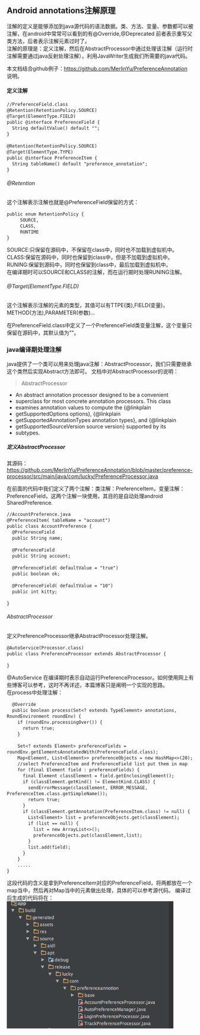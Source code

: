 ## Android annotations注解原理

注解的定义是能够添加到java源代码的语法数据。类、方法、变量、参数都可以被注解，在android中常常可以看到的有@Override,@Deprecated 前者表示重写父类方法，后者表示注解元素过时了。<br>
注解的原理是：定义注解，然后在AbstractProcessor中通过处理该注解（运行时注解需要通过java反射处理注解），利用JavaWriter生成我们所需要的java代码。<br>

本文档结合github例子：https://github.com/MerlinYu/PreferenceAnnotation 说明。

#### 定义注解

	//PreferenceField.class
	@Retention(RetentionPolicy.SOURCE)
	@Target(ElementType.FIELD)
	public @interface PreferenceField {
	  String defaultValue() default "";
	}
	
	@Retention(RetentionPolicy.SOURCE)
	@Target(ElementType.TYPE)
	public @interface PreferenceItem {
	  String tableName() default "preference_annotation";
	}


###### @Retention<br>
这个注解表示注解也就是@PreferenceField保留的方式：

	public enum RetentionPolicy {
	     SOURCE,
    	 CLASS,
    	 RUNTIME
    }
   
SOURCE:只保留在源码中，不保留在class中，同时也不加载到虚拟机中。<br>
CLASS:保留在源码中，同时也保留到class中，但是不加载到虚拟机中。 <br>
RUNING:保留到源码中，同时也保留到class中，最后加载到虚拟机中。<br>
在编译期时可以SOURCE和CLASS的注解，而在运行期时处理RUNING注解。

###### @Target(ElementType.FIELD) <br>
这个注解表示注解的元素的类型，其值可以有TTPE(类),FIELD(变量)，METHOD(方法),PARAMETER(参数)...<br>

在PreferenceField.class中定义了一个PreferenceField类变量注解，这个变量只保留在源码中，其默认值为""。


### java编译期处理注解

java提供了一个类可以用来处理java注解：AbstractProcessor，我们只需要继承这个类然后实现Abstract方法即可。
文档中对AbstractProcessor的说明：

>AbstractProcessor
>>
 * An abstract annotation processor designed to be a convenient
 * superclass for most concrete annotation processors.  This class
 * examines annotation values to compute the {@linkplain
 * getSupportedOptions options}, {@linkplain
 * getSupportedAnnotationTypes annotation types}, and {@linkplain
 * getSupportedSourceVersion source version} supported by its
 * subtypes.


##### 定义AbstractProcessor

其源码：https://github.com/MerlinYu/PreferenceAnnotation/blob/master/preference-processor/src/main/java/com/lucky/PreferenceProcessor.java

在前面的代码中我们定义了两个注解：类注解：PreferenceItem，变量注解：PreferenceField，这两个注解一块使用，其目的是自动处理android SharedPreference.

	//AccountPreference.java
	@PreferenceItem( tableName = "account")
	public class AccountPreference {
	  @PreferenceField
	  public String name;
	
	  @PreferenceField
	  public String account;
	
	  @PreferenceField( defaultValue = "true")
	  public boolean ok;
	
	  @PreferenceField( defaultValue = "10")
	  public int kitty;
	
	}
	
###### AbstractProcessor
定义PreferenceProcessor继承AbstractProcessor处理注解。


	@AutoService(Processor.class)
	public class PreferenceProcessor extends AbstractProcessor {
	
	}

@AutoService 在编译期时表示自动运行PreferenceProcessor。如何使用网上有些博客可以参考，这时不再详述，本篇博客只是阐明一个实现的思路。<br>
在process中处理注解：

	  
	  @Override
	  public boolean process(Set<? extends TypeElement> annotations, RoundEnvironment roundEnv) {
	    if (roundEnv.processingOver()) {
	      return true;
	    }

	    Set<? extends Element> preferenceFields = roundEnv.getElementsAnnotatedWith(PreferenceField.class);
	    Map<Element, List<Element>> preferenceObjects = new HashMap<>(20);
	    //select PreferenceItem and PreferenceField list put them in map
	    for (final Element field : preferenceFields) {
	      final Element classElement = field.getEnclosingElement();
	      if (classElement.getKind() != ElementKind.CLASS) {
	        sendErrorMessage(classElement, ERROR_MESSAGE, PreferenceItem.class.getSimpleName());
	        return true;
	      }
	      if (classElement.getAnnotation(PreferenceItem.class) != null) {
	        List<Element> list = preferenceObjects.get(classElement);
	        if (list == null) {
	          list = new ArrayList<>();
	          preferenceObjects.put(classElement,list);
	        }
	        list.add(field);
	      }
	    }
	    .....
    }

这段代码的含义是拿到PreferenceItem对应的PreferenceField，将两都放在一个map当中，然后再对Map当中的元素做出处理，具体的可以参考源代码。
编译过后生成的代码将在：
![](https://github.com/MerlinYu/blog/blob/master/blog_file/android/android_annotations.png)


















